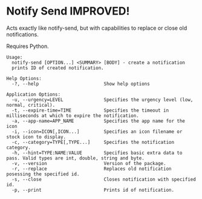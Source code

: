 # Notify Send IMPROVED!
Acts exactly like notify-send, but with capabilities to replace or close old notifications.

Requires Python.

    Usage:
      notify-send [OPTION...] <SUMMARY> [BODY] - create a notification
      prints ID of created notification.

    Help Options:
      -?, --help                        Show help options

    Application Options:
      -u, --urgency=LEVEL               Specifies the urgency level (low, normal, critical).
      -t, --expire-time=TIME            Specifies the timeout in milliseconds at which to expire the notification.
      -a, --app-name=APP_NAME           Specifies the app name for the icon
      -i, --icon=ICON[,ICON...]         Specifies an icon filename or stock icon to display.
      -c, --category=TYPE[,TYPE...]     Specifies the notification category.
      -h, --hint=TYPE:NAME:VALUE        Specifies basic extra data to pass. Valid types are int, double, string and byte.
      -v, --version                     Version of the package.
      -r, --replace                     Replaces old notification posessing the specified id.
      -s, --close                       Closes notification with specified id.
      -p, --print                       Prints id of notification.


